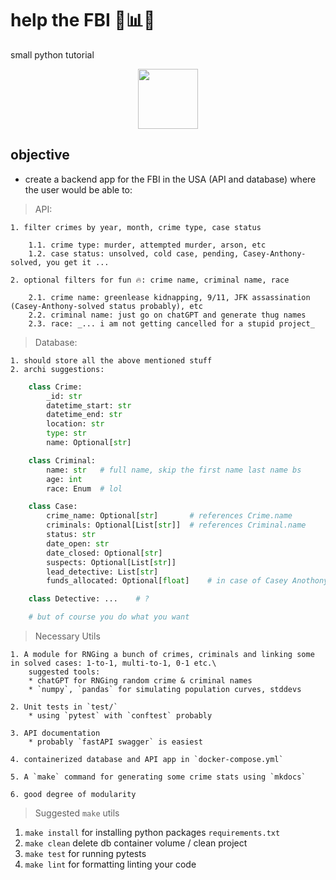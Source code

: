 # help the FBI 🔬📊🔥
small python tutorial

<p align="center">
  <img
    src="https://upload.wikimedia.org/wikipedia/commons/thumb/d/da/Seal_of_the_Federal_Bureau_of_Investigation.svg/300px-Seal_of_the_Federal_Bureau_of_Investigation.svg.png"
      style="width: 10vw; min-width: 20px;"
  />
</p>

## objective
* create a backend app for the FBI in the USA (API and database) where the user would be able to:
> API:

    1. filter crimes by year, month, crime type, case status

        1.1. crime type: murder, attempted murder, arson, etc
        1.2. case status: unsolved, cold case, pending, Casey-Anthony-solved, you get it ...

    2. optional filters for fun 🔥: crime name, criminal name, race 

        2.1. crime name: greenlease kidnapping, 9/11, JFK assassination (Casey-Anthony-solved status probably), etc
        2.2. criminal name: just go on chatGPT and generate thug names
        2.3. race: _... i am not getting cancelled for a stupid project_

> Database:

    1. should store all the above mentioned stuff
    2. archi suggestions:
```python
    class Crime:
        _id: str
        datetime_start: str
        datetime_end: str
        location: str
        type: str
        name: Optional[str]

    class Criminal:
        name: str   # full name, skip the first name last name bs
        age: int
        race: Enum  # lol

    class Case:
        crime_name: Optional[str]       # references Crime.name
        criminals: Optional[List[str]]  # references Criminal.name
        status: str
        date_open: str
        date_closed: Optional[str]
        suspects: Optional[List[str]]
        lead_detective: List[str]
        funds_allocated: Optional[float]    # in case of Casey Anothony: probably 15 bucks

    class Detective: ...    # ?

    # but of course you do what you want
```
> Necessary Utils

    1. A module for RNGing a bunch of crimes, criminals and linking some in solved cases: 1-to-1, multi-to-1, 0-1 etc.\
        suggested tools: 
        * chatGPT for RNGing random crime & criminal names
        * `numpy`, `pandas` for simulating population curves, stddevs

    2. Unit tests in `test/`
        * using `pytest` with `conftest` probably

    3. API documentation
        * probably `fastAPI swagger` is easiest

    4. containerized database and API app in `docker-compose.yml`

    5. A `make` command for generating some crime stats using `mkdocs`

    6. good degree of modularity

> Suggested `make` utils

1. `make install` for installing python packages `requirements.txt`
2. `make clean` delete db container volume / clean project
3. `make test` for running pytests
4. `make lint` for formatting linting your code

